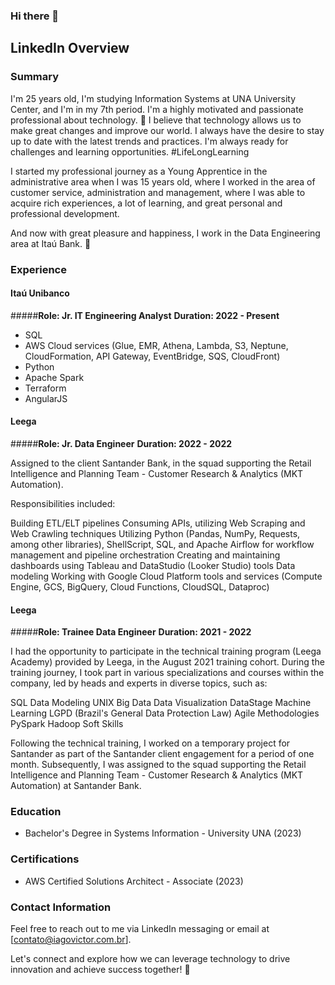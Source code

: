 ### Hi there 👋

## LinkedIn Overview

### Summary

I'm 25 years old, I'm studying Information Systems at UNA University Center, and I'm in my 7th period. I'm a highly motivated and passionate professional about technology. 🚀 I believe that technology allows us to make great changes and improve our world. I always have the desire to stay up to date with the latest trends and practices. I'm always ready for challenges and learning opportunities. #LifeLongLearning

I started my professional journey as a Young Apprentice in the administrative area when I was 15 years old, where I worked in the area of ​​customer service, administration and management, where I was able to acquire rich experiences, a lot of learning, and great personal and professional development.

And now with great pleasure and happiness, I work in the Data Engineering area at Itaú Bank. 🧡

### Experience

#### Itaú Unibanco
#####**Role: Jr. IT Engineering Analyst**
**Duration: 2022 - Present**

- SQL
- AWS Cloud services (Glue, EMR, Athena, Lambda, S3, Neptune, CloudFormation, API Gateway, EventBridge, SQS, CloudFront)
- Python
- Apache Spark
- Terraform
- AngularJS

#### Leega
#####**Role: Jr. Data Engineer**
**Duration: 2022 - 2022**

Assigned to the client Santander Bank, in the squad supporting the Retail Intelligence and Planning Team - Customer Research & Analytics (MKT Automation).

Responsibilities included:

Building ETL/ELT pipelines
Consuming APIs, utilizing Web Scraping and Web Crawling techniques
Utilizing Python (Pandas, NumPy, Requests, among other libraries), ShellScript, SQL, and Apache Airflow for workflow management and pipeline orchestration
Creating and maintaining dashboards using Tableau and DataStudio (Looker Studio) tools
Data modeling
Working with Google Cloud Platform tools and services (Compute Engine, GCS, BigQuery, Cloud Functions, CloudSQL, Dataproc)

#### Leega
#####**Role: Trainee Data Engineer**
**Duration: 2021 - 2022**

I had the opportunity to participate in the technical training program (Leega Academy) provided by Leega, in the August 2021 training cohort. During the training journey, I took part in various specializations and courses within the company, led by heads and experts in diverse topics, such as:

SQL
Data Modeling
UNIX
Big Data
Data Visualization
DataStage
Machine Learning
LGPD (Brazil's General Data Protection Law)
Agile Methodologies
PySpark
Hadoop
Soft Skills

Following the technical training, I worked on a temporary project for Santander as part of the Santander client engagement for a period of one month. Subsequently, I was assigned to the squad supporting the Retail Intelligence and Planning Team - Customer Research & Analytics (MKT Automation) at Santander Bank.

### Education

- Bachelor's Degree in Systems Information - University UNA (2023)

### Certifications

- AWS Certified Solutions Architect - Associate (2023)

### Contact Information

Feel free to reach out to me via LinkedIn messaging or email at [contato@iagovictor.com.br].

Let's connect and explore how we can leverage technology to drive innovation and achieve success together! 🚀
